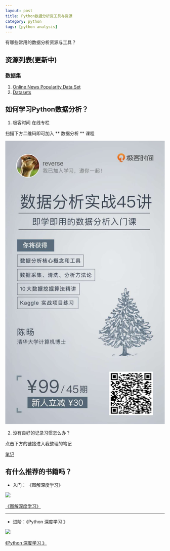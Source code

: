 ```yaml
---
layout: post
title: Python数据分析资工具与资源
category: python
tags: [python analysis]
---
```


有哪些常用的数据分析资源与工具？


## 资源列表(更新中)

### 数据集

1. [Online News Popularity Data Set](http://archive.ics.uci.edu/ml/datasets/Online+News+Popularity)
2. [Datasets](http://people.sc.fsu.edu/~jburkardt/datasets/datasets.html)

## 如何学习Python数据分析？

1. 极客时间 在线专栏

扫描下方二维码即可加入 ** 数据分析 ** 课程

![极客时间 数据分析实战](/assets/images/WechatIMG8.jpeg)

2. 没有良好的记录习惯怎么办？

点击下方的链接进入我整理的笔记

[笔记](https://github.com/xiaomiwujiecao/DataAnalysisInAction)

## 有什么推荐的书籍吗？

* 入门： 《图解深度学习》

![](http://file.ituring.com.cn/SmallCover/18051dbfce6b265241d6)

 [《图解深度学习》](http://www.ituring.com.cn/book/1885)

 ---

* 进阶：《Python 深度学习 》

![](http://file.ituring.com.cn/ScreenShow/1808a9c62d5828afd2d8)

 [《Python 深度学习 》](http://www.ituring.com.cn/book/2599)
